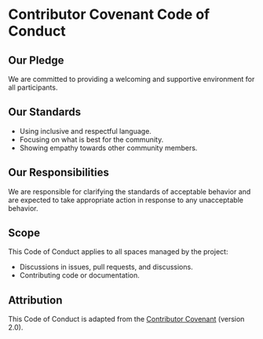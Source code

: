 # Contributor Covenant Code of Conduct

## Our Pledge

We are committed to providing a welcoming and supportive environment for all participants.

## Our Standards

- Using inclusive and respectful language.
- Focusing on what is best for the community.
- Showing empathy towards other community members.

## Our Responsibilities

We are responsible for clarifying the standards of acceptable behavior and are expected to take appropriate action in response to any unacceptable behavior.

## Scope

This Code of Conduct applies to all spaces managed by the project:

- Discussions in issues, pull requests, and discussions.
- Contributing code or documentation.

## Attribution

This Code of Conduct is adapted from the [Contributor Covenant](https://www.contributor-covenant.org/version/2/0/code_of_conduct.html) (version 2.0).
